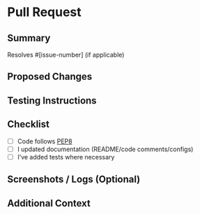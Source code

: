 # Pull Request

## Summary 
<!-- Describe the purpose of this PR and what it addresses. Be concise but informative. -->

Resolves #[issue-number] (if applicable)

## Proposed Changes

<!--
- Briefly describe each major change.
- For example: Implemented `predict_log_proba()` in GaussianNB
- Added unit tests for edge cases
- Updated `README.md` with classifier overview
-->

## Testing Instructions

<!-- Provide commands or steps for testing locally -->

## Checklist

 - [ ] Code follows [PEP8](https://peps.python.org/pep-0008/)
 - [ ] I updated documentation (README/code comments/configs)
 - [ ] I’ve added tests where necessary

 ## Screenshots / Logs (Optional)

<!-- When applicable, add screenshots and/or logs of changes here -->

## Additional Context

<!-- Add any relevant information reviewers might need (design decisions, external references, issues faced, etc.) -->

